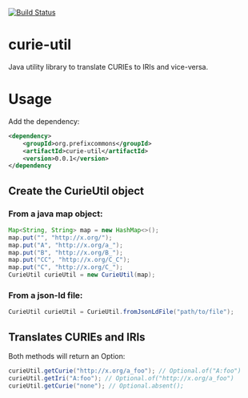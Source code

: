 [![Build Status](https://travis-ci.org/prefixcommons/curie-util.svg?branch=master)](https://travis-ci.org/prefixcommons/curie-util)

# curie-util
Java utility library to translate CURIEs to IRIs and vice-versa.

# Usage

Add the dependency:

```xml
<dependency>
    <groupId>org.prefixcommons</groupId>
    <artifactId>curie-util</artifactId>
    <version>0.0.1</version>
</dependency
```

## Create the CurieUtil object

### From a java map object:

```java
Map<String, String> map = new HashMap<>();
map.put("", "http://x.org/");
map.put("A", "http://x.org/a_");
map.put("B", "http://x.org/B_");
map.put("CC", "http://x.org/C_C");
map.put("C", "http://x.org/C_");
CurieUtil curieUtil = new CurieUtil(map);
```

### From a json-ld file:

```java
CurieUtil curieUtil = CurieUtil.fromJsonLdFile("path/to/file");
```

## Translates CURIEs and IRIs

Both methods will return an Option:


```java
curieUtil.getCurie("http://x.org/a_foo"); // Optional.of("A:foo")
curieUtil.getIri("A:foo"); // Optional.of("http://x.org/a_foo")
curieUtil.getCurie("none"); // Optional.absent();
```
